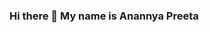 ### Hi there 👋 My name is Anannya Preeta

<!--
**pretzel2001/pretzel2001** is a ✨ _special_ ✨ repository because its `README.md` (this file) appears on your GitHub profile.

Here are some ideas to get you started:

- 🔭 I’m currently working on Student Performance Record Management in DBMS 
- 🌱 I’m currently learning HTML, CSS, PHP, My SQL, Javascript
- 📫 You can reach out to me at itspreeta2001@gmail.com
-->
